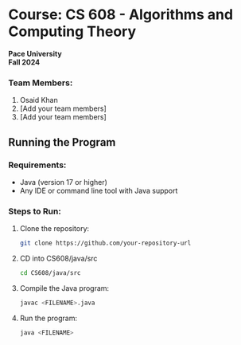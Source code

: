 # Course: CS 608 - Algorithms and Computing Theory

**Pace University**  
**Fall 2024**

### Team Members:

1. Osaid Khan
2. [Add your team members]
3. [Add your team members]

## Running the Program

### Requirements:

- Java (version 17 or higher)
- Any IDE or command line tool with Java support

### Steps to Run:

1. Clone the repository:

   ```bash
   git clone https://github.com/your-repository-url
   ```

2. CD into CS608/java/src

   ```bash
   cd CS608/java/src
   ```

3. Compile the Java program:

   ```bash
   javac <FILENAME>.java
   ```

4. Run the program:

   ```bash
   java <FILENAME>
   ```
